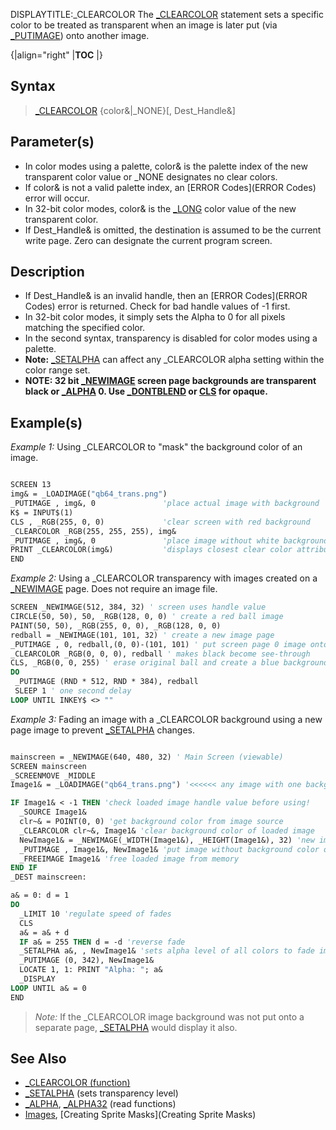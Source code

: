 DISPLAYTITLE:_CLEARCOLOR
The [_CLEARCOLOR](_CLEARCOLOR) statement sets a specific color to be treated as transparent when an image is later put (via [_PUTIMAGE](_PUTIMAGE)) onto another image. 

{|align="right"
|__TOC__
|}

## Syntax

> [_CLEARCOLOR](_CLEARCOLOR) {color&|_NONE}[, Dest_Handle&]

## Parameter(s)

* In color modes using a palette, color& is the palette index of the new transparent color value or _NONE designates no clear colors.
* If color& is not a valid palette index, an [ERROR Codes](ERROR Codes) error will occur.
* In 32-bit color modes, color& is the [_LONG](_LONG) color value of the new transparent color.
* If Dest_Handle& is omitted, the destination is assumed to be the current write page. Zero can designate the current program screen.


## Description

* If Dest_Handle& is an invalid handle, then an [ERROR Codes](ERROR Codes) error is returned. Check for bad handle values of -1 first.
* In 32-bit color modes, it simply sets the Alpha to 0 for all pixels matching the specified color.
* In the second syntax, transparency is disabled for color modes using a palette.
* **Note:** [_SETALPHA](_SETALPHA) can affect any _CLEARCOLOR alpha setting within the color range set.
* **NOTE: 32 bit [_NEWIMAGE](_NEWIMAGE) screen page backgrounds are transparent black or [_ALPHA](_ALPHA) 0. Use [_DONTBLEND](_DONTBLEND) or [CLS](CLS) for opaque.**


## Example(s)

*Example 1:* Using _CLEARCOLOR to "mask" the background color of an image.

```vb

SCREEN 13
img& = _LOADIMAGE("qb64_trans.png")
_PUTIMAGE , img&, 0               'place actual image with background
K$ = INPUT$(1)
CLS , _RGB(255, 0, 0)             'clear screen with red background
_CLEARCOLOR _RGB(255, 255, 255), img&
_PUTIMAGE , img&, 0               'place image without white background
PRINT _CLEARCOLOR(img&)           'displays closest clear color attribute
END 

```


*Example 2:* Using a _CLEARCOLOR transparency with images created on a [_NEWIMAGE](_NEWIMAGE) page. Does not require an image file.

```vb
SCREEN _NEWIMAGE(512, 384, 32) ' screen uses handle value
CIRCLE(50, 50), 50, _RGB(128, 0, 0) ' create a red ball image
PAINT(50, 50), _RGB(255, 0, 0), _RGB(128, 0, 0)
redball = _NEWIMAGE(101, 101, 32) ' create a new image page
_PUTIMAGE , 0, redball,(0, 0)-(101, 101) ' put screen page 0 image onto redball page
_CLEARCOLOR _RGB(0, 0, 0), redball ' makes black become see-through
CLS, _RGB(0, 0, 255) ' erase original ball and create a blue background
DO
 _PUTIMAGE (RND * 512, RND * 384), redball
 SLEEP 1 ' one second delay
LOOP UNTIL INKEY$ <> "" 

```


*Example 3:* Fading an image with a _CLEARCOLOR background using a new page image to prevent [_SETALPHA](_SETALPHA) changes.

```vb

mainscreen = _NEWIMAGE(640, 480, 32) ' Main Screen (viewable)
SCREEN mainscreen
_SCREENMOVE _MIDDLE
Image1& = _LOADIMAGE("qb64_trans.png") '<<<<<< any image with one background color to clear

IF Image1& < -1 THEN 'check loaded image handle value before using!
  _SOURCE Image1&
  clr~& = POINT(0, 0) 'get background color from image source
  _CLEARCOLOR clr~&, Image1& 'clear background color of loaded image
  NewImage1& = _NEWIMAGE(_WIDTH(Image1&), _HEIGHT(Image1&), 32) 'new image page
  _PUTIMAGE , Image1&, NewImage1& 'put image without background color on new page
  _FREEIMAGE Image1& 'free loaded image from memory
END IF
_DEST mainscreen:

a& = 0: d = 1
DO
  _LIMIT 10 'regulate speed of fades
  CLS
  a& = a& + d
  IF a& = 255 THEN d = -d 'reverse fade 
  _SETALPHA a&, , NewImage1& 'sets alpha level of all colors to fade image page in/out
  _PUTIMAGE (0, 342), NewImage1& 
  LOCATE 1, 1: PRINT "Alpha: "; a&
  _DISPLAY
LOOP UNTIL a& = 0
END

```
> *Note:* If the _CLEARCOLOR image background was not put onto a separate page, [_SETALPHA](_SETALPHA) would display it also.



## See Also

* [_CLEARCOLOR (function)](_CLEARCOLOR (function))
* [_SETALPHA](_SETALPHA) (sets transparency level)
* [_ALPHA](_ALPHA), [_ALPHA32](_ALPHA32) (read functions)
* [Images](Images), [Creating Sprite Masks](Creating Sprite Masks)




